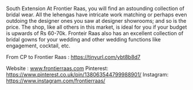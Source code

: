 South Extension
At Frontier Raas, you will find an astounding collection of bridal wear. All the lehengas have intricate work matching or perhaps even outdoing the designer ones you saw at designer showrooms; and so is the price. The shop, like all others in this market, is ideal for you if your budget is upwards of Rs 60-70k. Fronteir Raas also has an excellent collection of bridal gowns for your wedding and other wedding functions like engagement, cocktail, etc.

From CP to Frontier Raas : https://tinyurl.com/ybt8b8d7

Website : www.frontierraas.com
Pinterest: https://www.pinterest.co.uk/pin/138063544799988901/
Instagram: https://www.instagram.com/frontierraas/
